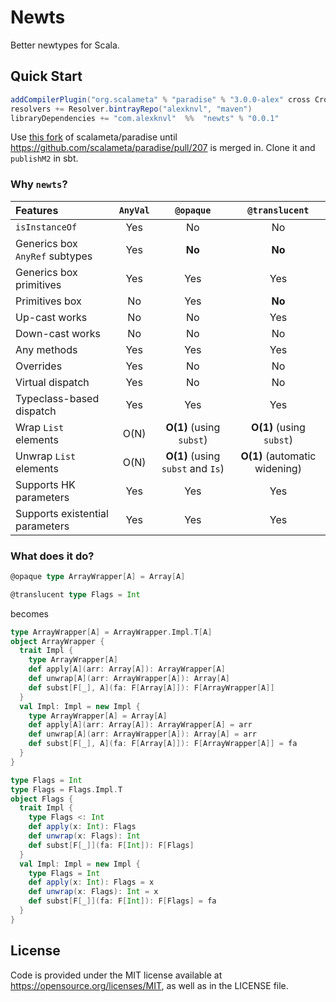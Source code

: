 # Newts

Better newtypes for Scala.

## Quick Start
```scala
addCompilerPlugin("org.scalameta" % "paradise" % "3.0.0-alex" cross CrossVersion.full)
resolvers += Resolver.bintrayRepo("alexknvl", "maven")
libraryDependencies += "com.alexknvl"  %%  "newts" % "0.0.1"
```

Use [this fork](https://github.com/alexknvl/paradise/commit/29ac9f6a5aa7e7b0d7784cb028a7bb0456ae2d97) of scalameta/paradise until https://github.com/scalameta/paradise/pull/207 is merged in. Clone it and `publishM2` in sbt.

### Why `newts`?

| Features | `AnyVal` | `@opaque` | `@translucent` |
|:---------|:--------:|:---------:|:--------------:|
| `isInstanceOf` | Yes | No | No |
| Generics box `AnyRef` subtypes | Yes | **No** | **No** |
| Generics box primitives | Yes | Yes | Yes |
| Primitives box | No | Yes | **No** |
| Up-cast works | No | No | Yes |
| Down-cast works | No | No | No |
| Any methods | Yes | Yes | Yes |
| Overrides | Yes | No | No |
| Virtual dispatch | Yes | No | No |
| Typeclass-based dispatch | Yes | Yes | Yes |
| Wrap `List` elements | O(N) | **O(1)** (using `subst`) | **O(1)** (using `subst`) |
| Unwrap `List` elements | O(N) | **O(1)** (using `subst` and `Is`) | **O(1)** (automatic widening) |
| Supports HK parameters | Yes | Yes | Yes |
| Supports existential parameters | Yes | Yes | Yes |

### What does it do?

```scala
@opaque type ArrayWrapper[A] = Array[A]

@translucent type Flags = Int
```
becomes
```scala
type ArrayWrapper[A] = ArrayWrapper.Impl.T[A]
object ArrayWrapper {
  trait Impl {
    type ArrayWrapper[A]
    def apply[A](arr: Array[A]): ArrayWrapper[A]
    def unwrap[A](arr: ArrayWrapper[A]): Array[A]
    def subst[F[_], A](fa: F[Array[A]]): F[ArrayWrapper[A]]
  }
  val Impl: Impl = new Impl {
    type ArrayWrapper[A] = Array[A]
    def apply[A](arr: Array[A]): ArrayWrapper[A] = arr
    def unwrap[A](arr: ArrayWrapper[A]): Array[A] = arr
    def subst[F[_], A](fa: F[Array[A]]): F[ArrayWrapper[A]] = fa
  }
}

type Flags = Int
type Flags = Flags.Impl.T
object Flags {
  trait Impl {
    type Flags <: Int
    def apply(x: Int): Flags
    def unwrap(x: Flags): Int
    def subst[F[_]](fa: F[Int]): F[Flags]
  }
  val Impl: Impl = new Impl {
    type Flags = Int
    def apply(x: Int): Flags = x
    def unwrap(x: Flags): Int = x
    def subst[F[_]](fa: F[Int]): F[Flags] = fa
  }
}
```

## License
Code is provided under the MIT license available at https://opensource.org/licenses/MIT,
as well as in the LICENSE file.
